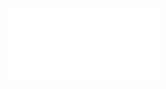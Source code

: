 ![Proposition 199. This doctrine of the Kingdom materially aids in deciding the great Christological question of the day.](Proposition%20199.%20This%20doctrine%20of%20the%20Kingdom%20materially%20aids%20in%20deciding%20the%20great%20Christological%20question%20of%20the%20day..md)